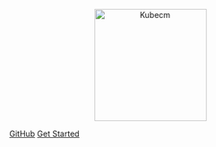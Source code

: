 <p align="center">
    <img src="../../static/kubecm.png" title="KubeCM" alt="Kubecm" height="200" />
</p>


[GitHub](https://github.com/sunny0826/kubecm)
[Get Started](en-us/README)
